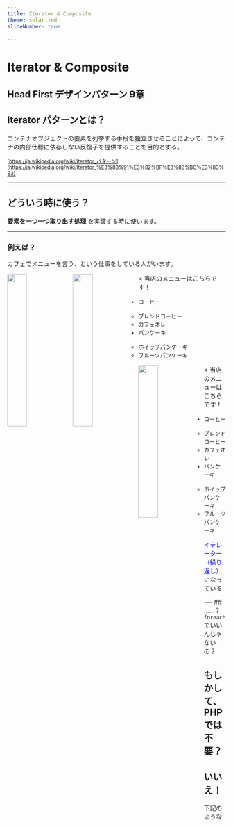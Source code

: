 ```yaml
---
title: Iterator & Composite
theme: solarized
slideNumber: true

---
```

<style type="text/css"> .reveal h1, .reveal h2, .reveal h3, .reveal h4, .reveal h5, .reveal h6 { text-transform: none; text-align: left;}
.reveal p {line-height: initial; text-align: left;}.text-center { text-align: center; } li {font-size: 0.9em; line-height: initial;} .reveal small {line-height: 2.3em}
.reveal pre {width: 100%}
</style>
# Iterator & Composite
Head First デザインパターン 9章
---
## Iterator パターンとは？

コンテナオブジェクトの要素を列挙する手段を独立させることによって、コンテナの内部仕様に依存しない反復子を提供することを目的とする。

<small>[https://ja.wikipedia.org/wiki/Iterator_パターン](https://ja.wikipedia.org/wiki/Iterator_%E3%83%91%E3%82%BF%E3%83%BC%E3%83%B3)</small>

---
## どういう時に使う？
**要素を一つ一つ取り出す処理** を実装する時に使います。

---
<section data-auto-animate>
<h3>例えば？</h3>
<p>カフェでメニューを言う、という仕事をしている人がいます。</p>

<img src="https://2.bp.blogspot.com/-jYjhbgQhYiE/VYJcWv6lk3I/AAAAAAAAuXE/uTmyE9V6aM8/s800/job_waitress.png" style="width: 30%; float: left;">
</section>
<section data-auto-animate>
<img src="https://2.bp.blogspot.com/-jYjhbgQhYiE/VYJcWv6lk3I/AAAAAAAAuXE/uTmyE9V6aM8/s800/job_waitress.png" style="width: 30%; float: left;">
< 当店のメニューはこちらです！

<ul>
    <li>コーヒー</li>
    <ul>
        <li>ブレンドコーヒー</li>
        <li>カフェオレ</li>
    </ul>
    <li>パンケーキ</li>
    <ul>
        <li>ホイップパンケーキ</li>
        <li>フルーツパンケーキ</li>
    </ul>
</ul>

</section>
<section data-auto-animate>
<img src="https://2.bp.blogspot.com/-jYjhbgQhYiE/VYJcWv6lk3I/AAAAAAAAuXE/uTmyE9V6aM8/s800/job_waitress.png" style="width: 30%; float: left;">
< 当店のメニューはこちらです！

<ul>
    <li>コーヒー</li>
    <ul>
        <li>ブレンドコーヒー</li>
        <li>カフェオレ</li>
    </ul>
    <li>パンケーキ</li>
    <ul>
        <li>ホイップパンケーキ</li>
        <li>フルーツパンケーキ</li>
    </ul>
</ul>

<p><span style="color: blue;">イテレーター（繰り返し）</span>になっている</p>

</section>
---
## ……？
<code>foreach</code> でいいんじゃないの？

もしかして、**PHPでは不要？**
---
## いいえ！
下記のような

